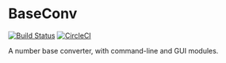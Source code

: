 BaseConv
========

[![Build Status](https://travis-ci.org/AaronRobson/BaseConv.svg?branch=master)](https://travis-ci.org/AaronRobson/BaseConv)
[![CircleCI](https://circleci.com/gh/AaronRobson/BaseConv.svg?style=svg)](https://circleci.com/gh/AaronRobson/BaseConv)

A number base converter, with command-line and GUI modules.
